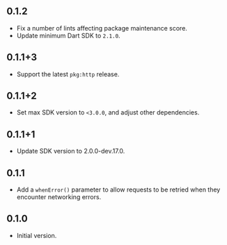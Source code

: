 ## 0.1.2

* Fix a number of lints affecting package maintenance score.
* Update minimum Dart SDK to `2.1.0`.

## 0.1.1+3

* Support the latest `pkg:http` release.

## 0.1.1+2

* Set max SDK version to `<3.0.0`, and adjust other dependencies.

## 0.1.1+1

* Update SDK version to 2.0.0-dev.17.0.

## 0.1.1

* Add a `whenError()` parameter to allow requests to be retried when they
  encounter networking errors.

## 0.1.0

* Initial version.
